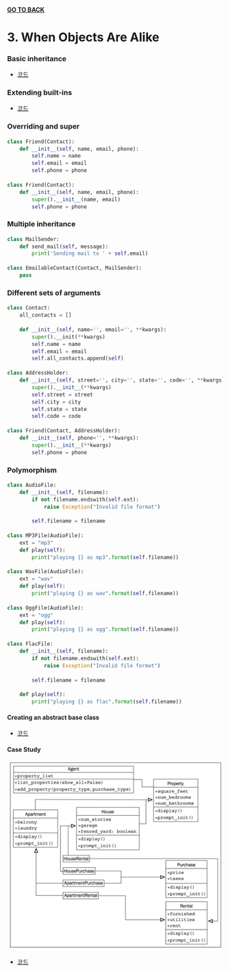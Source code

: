 #### [GO TO BACK](../README.md)

# 3. When Objects Are Alike

### Basic inheritance
- [코드](./ch3-inherit.py)

### Extending built-ins
- [코드](./ch3-extends.py)

### Overriding and super
```python
class Friend(Contact):
    def __init__(self, name, email, phone):
        self.name = name
        self.email = email
        self.phone = phone

class Friend(Contact):
    def __init__(self, name, email, phone):
        super().__init__(name, email)
        self.phone = phone
```

### Multiple inheritance
```python
class MailSender:
    def send_mail(self, message):
        print('Sending mail to ' + self.email)

class EmailableContact(Contact, MailSender):
    pass
```

### Different sets of arguments
```python
class Contact:
    all_contacts = []

    def __init__(self, name='', email='', **kwargs):
        super().__init(**kwargs)
        self.name = name
        self.email = email
        self.all_contacts.append(self)

class AddressHolder:
    def __init__(self, street='', city='', state='', code='', **kwargs):
        super().__init__(**kwargs)
        self.street = street
        self.city = city
        self.state = state
        self.code = code

class Friend(Contact, AddressHolder):
    def __init__(self, phone='', **kwargs):
        super().__init__(**kwargs)
        self.phone = phone
```

### Polymorphism
```python
class AudioFile:
    def __init__(self, filename):
        if not filename.endswith(self.ext):
            raise Exception("Invalid file format")

        self.filename = filename

class MP3File(AudioFile):
    ext = "mp3"
    def play(self):
        print("playing {} as mp3".format(self.filename))

class WavFile(AudioFile):
    ext = "wav"
    def play(self):
        print("playing {} as wav".format(self.filename))

class OggFile(AudioFile):
    ext = "ogg"
    def play(self):
        print("playing {} as ogg".format(self.filename))

class FlacFile:
    def __init__(self, filename):
        if not filename.endswith(self.ext):
            raise Exception("Invalid file format")

        self.filename = filename
        
    def play(self):
        print("playing {} as flac".format(self.filename))

```

#### Creating an abstract base class
- [코드](./ch3-abstract.py)

#### Case Study
![ex_screenshot](../../../static/images/ch3-case-study-img1.png)
- [코드](./ch3-case-study.py)
